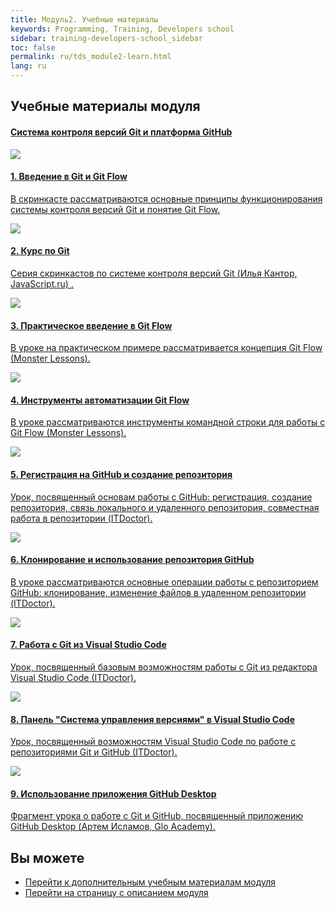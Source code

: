 ```yaml
---
title: Модуль2. Учебные материалы
keywords: Programming, Training, Developers school
sidebar: training-developers-school_sidebar
toc: false
permalink: ru/tds_module2-learn.html
lang: ru
---
```


## Учебные материалы модуля

<div class="panel-group">
    <div class="panel panel-default">
        <div class="panel-heading">
            <h4 class="panel-title">
                <a data-toggle="collapse" href="#collapse2">
                Система контроля версий Git и платформа GitHub</a>
            </h4>
        </div>
        <div id="collapse2" class="panel-collapse collapse  in">
            <div class="panel-body">
                <div class="row items">
                    <div class="col-sm-6 col-md-4 portfolio-item">
                        <a href="{{ 'https://www.youtube.com/watch?v=U7_WQI3oy6Y' | relative_url }}" class="portfolio-link" target="_blank">
                            <div class="img-wrapper">
                                <img src="{{ "/images/pages/trainings/developers-school/module2/git-introduction.jpg" | relative_url}}" class="products-img">
                            </div>
                            <h4><span class="item-head">1. Введение в Git и Git Flow</span></h4>
                            <p>В скринкасте рассматриваются основные принципы функционирования системы контроля версий Git и понятие Git Flow.</p>
                        </a>
                    </div>
                    <div class="col-sm-6 col-md-4 portfolio-item">
                        <a href="{{ 'https://www.youtube.com/playlist?list=PLDyvV36pndZHkDRik6kKF6gSb0N0W995h' | relative_url }}" class="portfolio-link" target="_blank">
                            <div class="img-wrapper">
                                <img src="{{ "/images/pages/trainings/developers-school/module2/git-course.jpg" | relative_url}}" class="products-img">
                            </div>
                            <h4><span class="item-head">2. Курс по Git</span></h4>
                            <p>Серия скринкастов по системе контроля версий Git (Илья Кантор, JavaScript.ru) .</p>
                        </a>
                    </div>
                    <div class="col-sm-6 col-md-4 portfolio-item">
                        <a href="{{ 'https://www.youtube.com/watch?v=Dw2FzMigkVU' | relative_url }}" class="portfolio-link" target="_blank">
                            <div class="img-wrapper">
                                <img src="{{ "/images/pages/trainings/developers-school/module2/git-flow-introduction.jpg" | relative_url}}" class="products-img">
                            </div>
                            <h4><span class="item-head">3. Практическое введение в Git Flow</span></h4>
                            <p>В уроке на практическом примере рассматривается концепция Git Flow (Monster Lessons).</p>
                        </a>
                    </div>
                </div>
                <div class="row items">
                    <div class="col-sm-6 col-md-4 portfolio-item">
                        <a href="{{ 'https://www.youtube.com/watch?v=7hqxujnwmdA' | relative_url }}" class="portfolio-link" target="_blank">
                            <div class="img-wrapper">
                                <img src="{{ "/images/pages/trainings/developers-school/module2/git-flow-automation.jpg" | relative_url}}" class="products-img">
                            </div>
                            <h4><span class="item-head">4. Инструменты автоматизации Git Flow</span></h4>
                            <p>В уроке рассматриваются инструменты командной строки для работы с Git Flow (Monster Lessons).</p>
                        </a>
                    </div>
                    <div class="col-sm-6 col-md-4 portfolio-item">
                        <a href="{{ 'https://www.youtube.com/watch?v=9dkzbSnN2FQ' | relative_url }}" class="portfolio-link" target="_blank">
                            <div class="img-wrapper">
                                <img src="{{ "/images/pages/trainings/developers-school/module2/github-intro.jpg" | relative_url}}" class="products-img">
                            </div>
                            <h4><span class="item-head">5. Регистрация на GitHub и создание репозитория</span></h4>
                            <p>Урок, посвященный основам работы с GitHub: регистрация, создание репозитория, связь локального и удаленного репозитория, совместная работа в репозитории (ITDoctor).</p>
                        </a>
                    </div>
                    <div class="col-sm-6 col-md-4 portfolio-item">
                        <a href="{{ 'https://www.youtube.com/watch?v=Pl0xwUicJDc' | relative_url }}" class="portfolio-link" target="_blank">
                            <div class="img-wrapper">
                                <img src="{{ "/images/pages/trainings/developers-school/module2/github-working.jpg" | relative_url}}" class="products-img">
                            </div>
                            <h4><span class="item-head">6. Клонирование и использование репозитория GitHub</span></h4>
                            <p>В уроке рассматриваются основные операции работы с репозиторием GitHub: клонирование, изменение файлов в удаленном репозитории (ITDoctor).</p>
                        </a>
                    </div>
                </div>
                <div class="row items">
                    <div class="col-sm-6 col-md-4 portfolio-item">
                        <a href="{{ 'https://www.youtube.com/watch?v=YxATSZRx3ps' | relative_url }}" class="portfolio-link" target="_blank">
                            <div class="img-wrapper">
                                <img src="{{ "/images/pages/trainings/developers-school/module2/git-vs-code.jpg" | relative_url}}" class="products-img">
                            </div>
                            <h4><span class="item-head">7. Работа с Git из Visual Studio Code</span></h4>
                            <p>Урок, посвященный базовым возможностям работы с Git из редактора Visual Studio Code (ITDoctor).</p>
                        </a>
                    </div>
                    <div class="col-sm-6 col-md-4 portfolio-item">
                        <a href="{{ 'https://www.youtube.com/watch?v=z5gOy8cBle0' | relative_url }}" class="portfolio-link" target="_blank">
                            <div class="img-wrapper">
                                <img src="{{ "/images/pages/trainings/developers-school/module2/source-control-vs-code.jpg" | relative_url}}" class="products-img">
                            </div>
                            <h4><span class="item-head">8. Панель "Система управления версиями" в Visual Studio Code</span></h4>
                            <p>Урок, посвященный возможностям Visual Studio Code по работе с репозиториями Git и GitHub (ITDoctor).</p>
                        </a>
                    </div>
                    <div class="col-sm-6 col-md-4 portfolio-item">
                        <a href="{{ 'https://www.youtube.com/watch?v=hyUBMmL0WtA&start=348' | relative_url }}" class="portfolio-link" target="_blank">
                            <div class="img-wrapper">
                                <img src="{{ "/images/pages/trainings/developers-school/module2/github-desktop.jpg" | relative_url}}" class="products-img">
                            </div>
                            <h4><span class="item-head">9. Использование приложения GitHub Desktop</span></h4>
                            <p>Фрагмент урока о работе с Git и GitHub, посвященный приложению GitHub Desktop (Артем Исламов, Glo Academy).</p>
                        </a>
                    </div>
                </div>
            </div>
        </div>
    </div>
</div>

## Вы можете

* [Перейти к дополнительным учебным материалам модуля](tds_module2-appendix.html)
* [Перейти на страницу с описанием модуля](tds_module2-about.html)
